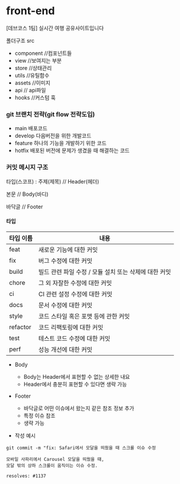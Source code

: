 # front-end

[데브코스 1팀] 실시간 여행 공유사이트입니다

폴더구조
src

- component //컴포넌트들
- view //보여지는 부분
- store //상태관리
- utils //유틸함수
- assets //이미지
- api // api파일
- hooks //커스텀 훅
### git 브랜치 전략(git flow 전략도입)
- main 배포코드
- develop 다음버전을 위한 개발코드
- feature 하나의 기능을 개발하기 위한 코드
- hotfix 배포된 버전에 문제가 생겼을 때 해결하는 코드
### 커밋 메시지 구조

타입(스코프) : 주제(제목) // Header(헤더)

본문 // Body(바디)

바닥글 // Footer

#### 타입

| 타입 이름 | 내용                                                  |
| --------- | ----------------------------------------------------- |
| feat      | 새로운 기능에 대한 커밋                               |
| fix       | 버그 수정에 대한 커밋                                 |
| build     | 빌드 관련 파일 수정 / 모듈 설치 또는 삭제에 대한 커밋 |
| chore     | 그 외 자잘한 수정에 대한 커밋                         |
| ci        | CI 관련 설정 수정에 대한 커밋                         |
| docs      | 문서 수정에 대한 커밋                                 |
| style     | 코드 스타일 혹은 포맷 등에 관한 커밋                  |
| refactor  | 코드 리팩토링에 대한 커밋                             |
| test      | 테스트 코드 수정에 대한 커밋                          |
| perf      | 성능 개선에 대한 커밋                                 |

- Body

  - Body는 Header에서 표현할 수 없는 상세한 내요
  - Header에서 충분히 표현할 수 있다면 생략 가능

- Footer

  - 바닥글로 어떤 이슈에서 왔는지 같은 참조 정보 추가
  - 특정 이슈 참조
  - 생략 가능

- 작성 예시

```
git commit -m "fix: Safari에서 모달을 띄웠을 때 스크롤 이슈 수정

모바일 사파리에서 Carousel 모달을 띄웠을 때,
모달 밖의 상하 스크롤이 움직이는 이슈 수정.

resolves: #1137
```
